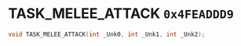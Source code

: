 # TASK_MELEE_ATTACK `0x4FEADDD9`

```cpp
void TASK_MELEE_ATTACK(int _Unk0, int _Unk1, int _Unk2);
```